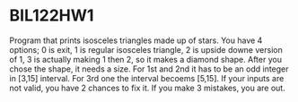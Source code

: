 # BIL122HW1
Program that prints isosceles triangles made up of stars.  You have 4 options; 0 is exit, 1 is regular isosceles triangle, 2 is upside downe version of 1, 3 is actually making 1 then 2, so it makes a diamond shape. After you chose the shape, it needs a size. For 1st and 2nd it has to be an odd integer in [3,15] interval. For 3rd one the interval becoems [5,15]. If your inputs are not valid, you have 2 chances to fix it. If you make 3 mistakes, you are out.
